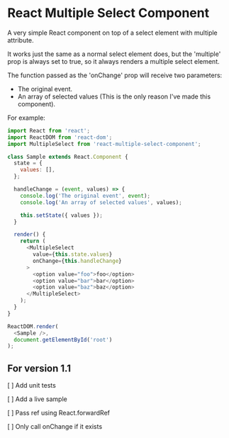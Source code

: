 # React Multiple Select Component
A very simple React component on top of a select element with multiple attribute.

It works just the same as a normal select element does, but the 'multiple' prop is always set to true, so it always renders a multiple select element.

The function passed as the 'onChange' prop will receive two parameters:
  - The original event.
  - An array of selected values (This is the only reason I've made this component).

For example:

```javascript
import React from 'react';
import ReactDOM from 'react-dom';
import MultipleSelect from 'react-multiple-select-component';

class Sample extends React.Component {
  state = {
    values: [],
  };

  handleChange = (event, values) => {
    console.log('The original event', event);
    console.log('An array of selected values', values);

    this.setState({ values });
  }

  render() {
    return (
      <MultipleSelect
        value={this.state.values}
        onChange={this.handleChange}
      >
        <option value="foo">foo</option>
        <option value="bar">bar</option>
        <option value="baz">baz</option>
      </MultipleSelect>
    );
  } 
}

ReactDOM.render(
  <Sample />,
  document.getElementById('root')
);

```

## For version 1.1

[ ] Add unit tests

[ ] Add a live sample

[ ] Pass ref using React.forwardRef

[ ] Only call onChange if it exists
